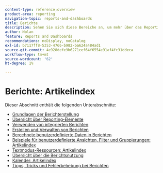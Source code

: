 ```yaml
---
content-type: reference;overview
product-area: reporting
navigation-topic: reports-and-dashboards
title: Berichte
description: Sehen Sie sich diese Bereiche an, um mehr über das Reporting in Adobe Workfront zu erfahren.
author: Nolan
feature: Reports and Dashboards
recommendations: noDisplay, noCatalog
exl-id: b7117ff8-5353-4766-b982-ba624a484ad1
source-git-commit: 4e928defe9b6271cef64f6554e91af4fc31ddeca
workflow-type: tm+mt
source-wordcount: '62'
ht-degree: 1%

---
```


# Berichte: Artikelindex

<!-- Audited: 1/2024 -->

Dieser Abschnitt enthält die folgenden Unterabschnitte:

* [Grundlagen der Berichterstellung](../../reports-and-dashboards/reports/reporting/reporting-basics.md)
* [Übersicht über Reporting-Elemente](../../reports-and-dashboards/reports/reporting-elements/reporting-elements-overview.md)
* [Verwenden von integrierten Berichten](../../reports-and-dashboards/reports/using-built-in-reports/use-built-in-reports.md)
* [Erstellen und Verwalten von Berichten](../../reports-and-dashboards/reports/creating-and-managing-reports/create-manage-reports.md)
* [Berechnete benutzerdefinierte Daten in Berichten](../../reports-and-dashboards/reports/calc-cstm-data-reports/calculated-custom-data-reports.md)
* [Beispiele für benutzerdefinierte Ansichten, Filter und Gruppierungen: Artikelindex](../../reports-and-dashboards/reports/custom-view-filter-grouping-samples/custom-view-filter-grouping-samples.md)
* [Textmodus-Ressourcen: Artikelindex](../../reports-and-dashboards/reports/text-mode/text-mode-resources.md)
* [Übersicht über die Berichtsnutzung](../../reports-and-dashboards/reports/report-usage/report-usage-overview.md)
* [Kalender: Artikelindex](../../reports-and-dashboards/reports/calendars/calendars.md)
* [Tipps, Tricks und Fehlerbehebung bei Berichten](../../reports-and-dashboards/reports/tips-tricks-and-troubleshooting/tips-troubleshooting-reports.md)
